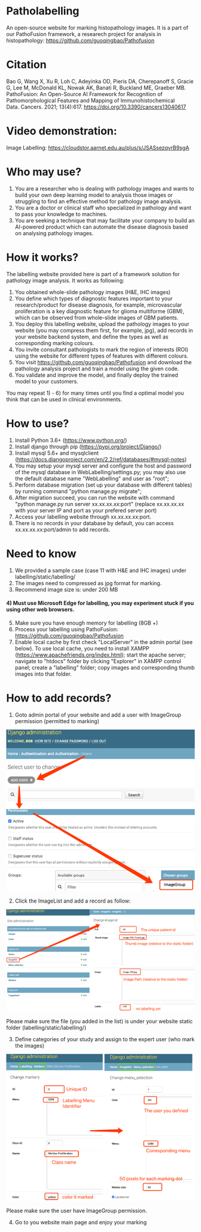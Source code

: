 # Patholabelling
An open-source website for marking histopathology images. It is a part of our PathoFusion framework, a researech project for analysis in histopathology: https://github.com/guoqingbao/Pathofusion 

# Citation
Bao G, Wang X, Xu R, Loh C, Adeyinka OD, Pieris DA, Cherepanoff S, Gracie G, Lee M, McDonald KL, Nowak AK, Banati R, Buckland ME, Graeber MB. PathoFusion: An Open-Source AI Framework for Recognition of Pathomorphological Features and Mapping of Immunohistochemical Data. Cancers. 2021; 13(4):617. https://doi.org/10.3390/cancers13040617

# Video demonstration:

Image Labelling: https://cloudstor.aarnet.edu.au/plus/s/JSASsezqvrB9sgA

# Who may use?
1) You are a researcher who is dealing with pathology images and wants to build your own deep learning model to analysis those images or struggling to find an effective method for pathology image analysis.
2) You are a doctor or clinical staff who specialized in pathology and want to pass your knowledge to machines.
3) You are seeking a technique that may facilitate your company to build an AI-powered product which can automate the disease diagnosis based on analysing pathology images.

# How it works?
The labelling website provided here is part of a framework solution for pathology image analysis. It works as following:
1) You obtained whole-slide pathology images (H&E, IHC images)
2) You define which types of diagnostic features important to your research/product for disease diagnosis, for example, microvascular proliferation is a key diagnostic feature for glioma multiforme (GBM), which can be observed from whole-slide images of GBM patients.
3) You deploy this labelling website, upload the pathology images to your website (you may compress them first, for example, jpg), add records in your website backend system, and define the types as well as corresponding marking colours.
4) You invite consultant pathologists to mark the region of interests (ROI) using the website for different types of features with different colours.
5) You visit https://github.com/guoqingbao/Pathofusion and download the pathology analysis project and train a model using the given code.
6) You validate and improve the model, and finally deploy the trained model to your customers. 

You may repeat 1) - 6) for many times until you find a optimal model you think that can be used in clinical environments.

# How to use?
1) Install Python 3.6+ (https://www.python.org/)
2) Install django through pip (https://pypi.org/project/Django/)
3) Install mysql 5.6+ and mysqlclient (https://docs.djangoproject.com/en/2.2/ref/databases/#mysql-notes)
4) You may setup your mysql server and configure the host and password of the mysql database in WebLabelling/settings.py; you may also use the default database name "WebLabelling" and user as "root";
5) Perform database migration (set up your database with different tables) by running command "python manage.py migrate";
6) After migration succeed, you can run the website with command "python manage.py run server xx.xx.xx.xx:port" (replace xx.xx.xx.xx with your server IP and port as your prefered server port)
7) Access your labelling website through xx.xx.xx.xx:port. 
8) There is no records in your database by default, you can access xx.xx.xx.xx:port/admin to add records.


# Need to know

1) We provided a sample case (case 11 with H&E and IHC images) under labelling/static/labelling/
2) The images need to compressed as jpg format for marking.
3) Recommend image size is: under 200 MB
#### 4) Must use Microsoft Edge for labelling, you may experiment stuck if you using other web browsers.
5) Make sure you have enough memory for labelling (8GB +)
6) Process your labelling using PathoFusion: https://github.com/guoqingbao/Pathofusion
7) Enable local cache by first check "LocalServer" in the admin portal (see below). To use local cache, you need to install XAMPP (https://www.apachefriends.org/index.html); start the apache server; navigate to "htdocs" folder by clicking "Explorer" in XAMPP control panel; create a "labelling" folder; copy images and corresponding thumb images into that folder. 

# How to add records?

1) Goto admin portal of your website and add a user with ImageGroup permission (permitted to marking)

![](/others/user_and_permission.png)

2) Click the ImageList and add a record as follow:

![](/others/add_records.png)

Please make sure the file (you added in the list) is under your website static folder (labelling/static/labelling/)

3) Define categories of your study and assign to the expert user (who mark the images) 

![](/others/categories_marking_config.png)

Please make sure the user have ImageGroup permission.

4) Go to you website main page and enjoy your marking

